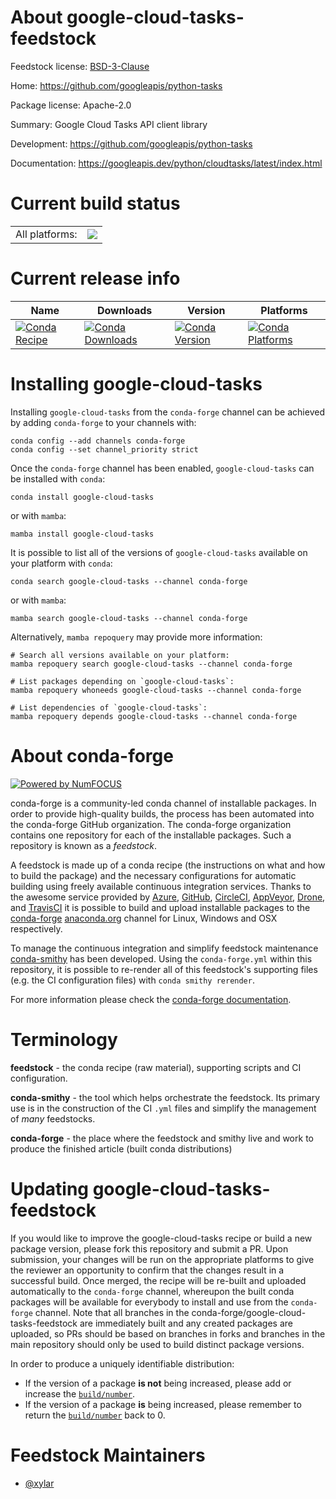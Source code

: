 About google-cloud-tasks-feedstock
==================================

Feedstock license: [BSD-3-Clause](https://github.com/conda-forge/google-cloud-tasks-feedstock/blob/main/LICENSE.txt)

Home: https://github.com/googleapis/python-tasks

Package license: Apache-2.0

Summary: Google Cloud Tasks API client library

Development: https://github.com/googleapis/python-tasks

Documentation: https://googleapis.dev/python/cloudtasks/latest/index.html

Current build status
====================


<table><tr><td>All platforms:</td>
    <td>
      <a href="https://dev.azure.com/conda-forge/feedstock-builds/_build/latest?definitionId=12021&branchName=main">
        <img src="https://dev.azure.com/conda-forge/feedstock-builds/_apis/build/status/google-cloud-tasks-feedstock?branchName=main">
      </a>
    </td>
  </tr>
</table>

Current release info
====================

| Name | Downloads | Version | Platforms |
| --- | --- | --- | --- |
| [![Conda Recipe](https://img.shields.io/badge/recipe-google--cloud--tasks-green.svg)](https://anaconda.org/conda-forge/google-cloud-tasks) | [![Conda Downloads](https://img.shields.io/conda/dn/conda-forge/google-cloud-tasks.svg)](https://anaconda.org/conda-forge/google-cloud-tasks) | [![Conda Version](https://img.shields.io/conda/vn/conda-forge/google-cloud-tasks.svg)](https://anaconda.org/conda-forge/google-cloud-tasks) | [![Conda Platforms](https://img.shields.io/conda/pn/conda-forge/google-cloud-tasks.svg)](https://anaconda.org/conda-forge/google-cloud-tasks) |

Installing google-cloud-tasks
=============================

Installing `google-cloud-tasks` from the `conda-forge` channel can be achieved by adding `conda-forge` to your channels with:

```
conda config --add channels conda-forge
conda config --set channel_priority strict
```

Once the `conda-forge` channel has been enabled, `google-cloud-tasks` can be installed with `conda`:

```
conda install google-cloud-tasks
```

or with `mamba`:

```
mamba install google-cloud-tasks
```

It is possible to list all of the versions of `google-cloud-tasks` available on your platform with `conda`:

```
conda search google-cloud-tasks --channel conda-forge
```

or with `mamba`:

```
mamba search google-cloud-tasks --channel conda-forge
```

Alternatively, `mamba repoquery` may provide more information:

```
# Search all versions available on your platform:
mamba repoquery search google-cloud-tasks --channel conda-forge

# List packages depending on `google-cloud-tasks`:
mamba repoquery whoneeds google-cloud-tasks --channel conda-forge

# List dependencies of `google-cloud-tasks`:
mamba repoquery depends google-cloud-tasks --channel conda-forge
```


About conda-forge
=================

[![Powered by
NumFOCUS](https://img.shields.io/badge/powered%20by-NumFOCUS-orange.svg?style=flat&colorA=E1523D&colorB=007D8A)](https://numfocus.org)

conda-forge is a community-led conda channel of installable packages.
In order to provide high-quality builds, the process has been automated into the
conda-forge GitHub organization. The conda-forge organization contains one repository
for each of the installable packages. Such a repository is known as a *feedstock*.

A feedstock is made up of a conda recipe (the instructions on what and how to build
the package) and the necessary configurations for automatic building using freely
available continuous integration services. Thanks to the awesome service provided by
[Azure](https://azure.microsoft.com/en-us/services/devops/), [GitHub](https://github.com/),
[CircleCI](https://circleci.com/), [AppVeyor](https://www.appveyor.com/),
[Drone](https://cloud.drone.io/welcome), and [TravisCI](https://travis-ci.com/)
it is possible to build and upload installable packages to the
[conda-forge](https://anaconda.org/conda-forge) [anaconda.org](https://anaconda.org/)
channel for Linux, Windows and OSX respectively.

To manage the continuous integration and simplify feedstock maintenance
[conda-smithy](https://github.com/conda-forge/conda-smithy) has been developed.
Using the ``conda-forge.yml`` within this repository, it is possible to re-render all of
this feedstock's supporting files (e.g. the CI configuration files) with ``conda smithy rerender``.

For more information please check the [conda-forge documentation](https://conda-forge.org/docs/).

Terminology
===========

**feedstock** - the conda recipe (raw material), supporting scripts and CI configuration.

**conda-smithy** - the tool which helps orchestrate the feedstock.
                   Its primary use is in the construction of the CI ``.yml`` files
                   and simplify the management of *many* feedstocks.

**conda-forge** - the place where the feedstock and smithy live and work to
                  produce the finished article (built conda distributions)


Updating google-cloud-tasks-feedstock
=====================================

If you would like to improve the google-cloud-tasks recipe or build a new
package version, please fork this repository and submit a PR. Upon submission,
your changes will be run on the appropriate platforms to give the reviewer an
opportunity to confirm that the changes result in a successful build. Once
merged, the recipe will be re-built and uploaded automatically to the
`conda-forge` channel, whereupon the built conda packages will be available for
everybody to install and use from the `conda-forge` channel.
Note that all branches in the conda-forge/google-cloud-tasks-feedstock are
immediately built and any created packages are uploaded, so PRs should be based
on branches in forks and branches in the main repository should only be used to
build distinct package versions.

In order to produce a uniquely identifiable distribution:
 * If the version of a package **is not** being increased, please add or increase
   the [``build/number``](https://docs.conda.io/projects/conda-build/en/latest/resources/define-metadata.html#build-number-and-string).
 * If the version of a package **is** being increased, please remember to return
   the [``build/number``](https://docs.conda.io/projects/conda-build/en/latest/resources/define-metadata.html#build-number-and-string)
   back to 0.

Feedstock Maintainers
=====================

* [@xylar](https://github.com/xylar/)

